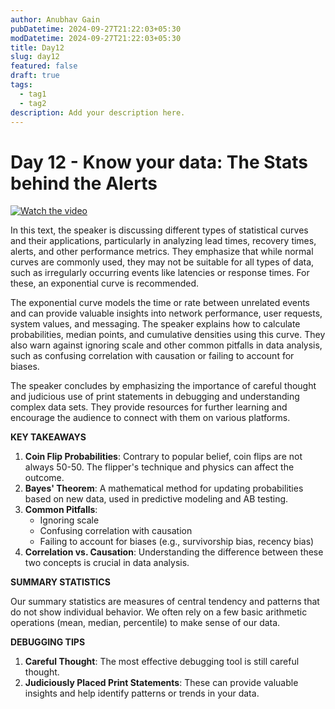 ```yaml
---
author: Anubhav Gain
pubDatetime: 2024-09-27T21:22:03+05:30
modDatetime: 2024-09-27T21:22:03+05:30
title: Day12
slug: day12
featured: false
draft: true
tags:
  - tag1
  - tag2
description: Add your description here.
---
```


# Day 12 - Know your data: The Stats behind the Alerts

[![Watch the video](/thumbnails/day12.png)](https://www.youtube.com/watch?v=y9rOAzuV-F8)

In this text, the speaker is discussing different types of statistical curves and their applications, particularly in analyzing lead times, recovery times, alerts, and other performance metrics. They emphasize that while normal curves are commonly used, they may not be suitable for all types of data, such as irregularly occurring events like latencies or response times. For these, an exponential curve is recommended.

The exponential curve models the time or rate between unrelated events and can provide valuable insights into network performance, user requests, system values, and messaging. The speaker explains how to calculate probabilities, median points, and cumulative densities using this curve. They also warn against ignoring scale and other common pitfalls in data analysis, such as confusing correlation with causation or failing to account for biases.

The speaker concludes by emphasizing the importance of careful thought and judicious use of print statements in debugging and understanding complex data sets. They provide resources for further learning and encourage the audience to connect with them on various platforms.

**KEY TAKEAWAYS**

1. **Coin Flip Probabilities**: Contrary to popular belief, coin flips are not always 50-50. The flipper's technique and physics can affect the outcome.
2. **Bayes' Theorem**: A mathematical method for updating probabilities based on new data, used in predictive modeling and AB testing.
3. **Common Pitfalls**:
   - Ignoring scale
   - Confusing correlation with causation
   - Failing to account for biases (e.g., survivorship bias, recency bias)
4. **Correlation vs. Causation**: Understanding the difference between these two concepts is crucial in data analysis.

**SUMMARY STATISTICS**

Our summary statistics are measures of central tendency and patterns that do not show individual behavior. We often rely on a few basic arithmetic operations (mean, median, percentile) to make sense of our data.

**DEBUGGING TIPS**

1. **Careful Thought**: The most effective debugging tool is still careful thought.
2. **Judiciously Placed Print Statements**: These can provide valuable insights and help identify patterns or trends in your data.
